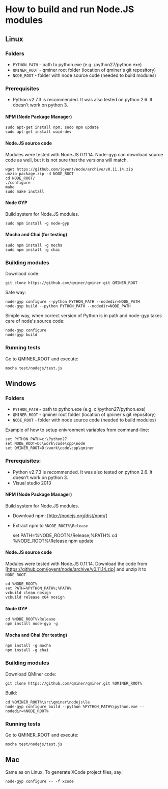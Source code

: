 # How to build and run Node.JS modules

## Linux

### Folders

 - `PYTHON_PATH` - path to python.exe (e.g. /python27/python.exe)
 - `QMINER_ROOT` - qminer root folder (location of qminer's git repository)
 - `NODE_ROOT`   - folder with node source code (needed to build modules)

### Prerequisites

 - Python v2.7.3 is recommended. It was also tested on python 2.6. It doesn't work on python 3.

#### NPM (Node Package Manager)

	sudo apt-get install npm; sudo npm update
	sudo apt-get install uuid-dev

#### Node.JS source code

Modules were tested with Node.JS 0.11.14. Node-gyp can download source code as well, but it is not sure that the versions will match.

	wget https://github.com/joyent/node/archive/v0.11.14.zip
	unzip package.zip -d NODE_ROOT
	cd NODE_ROOT/
	./configure
	make
	sudo make install

#### Node GYP

Build system for Node.JS modules.

	sudo npm install -g node-gyp

#### Mocha and Chai (for testing)

	sudo npm install -g mocha
	sudo npm install -g chai

### Building modules

Downlaod code:

	git clone https://github.com/qminer/qminer.git QMINER_ROOT

Safe way:

	node-gyp configure --python PYTHON_PATH --nodedir=NODE_PATH
	node-gyp build --python PYTHON_PATH --nodedir=NODE_PATH

Simple way, when correct version of Python is in path and node-gyp takes care of node's source code:

	node-gyp configure
	node-gyp build

### Running tests

Go to QMINER_ROOT and execute:

	mocha test/nodejs/test.js


## Windows

### Folders

 - `PYTHON_PATH` - path to python.exe (e.g. c:/python27/python.exe)
 - `QMINER_ROOT` - qminer root folder (location of qminer's git repository)
 - `NODE_ROOT`   - folder with node source code (needed to build modules)

Example of how to setup enivronment variables from command-line:

	set PYTHON_PATH=c:\Python27
	set NODE_ROOT=D:\work\code\cpp\node
	set QMINER_ROOT=D:\work\code\cpp\qminer

### Prerequisites:

 - Python v2.7.3 is recommended. It was also tested on python 2.6. It doesn't work on python 3.
 - Visual studio 2013

#### NPM (Node Package Manager)

Build system for Node.JS modules.

- Download npm: [http://nodejs.org/dist/npm/]
- Extract npm to `%NODE_ROOT%\Release`

	set PATH=%NODE_ROOT%\Release;%PATH%
	cd %NODE_ROOT%\Release
	npm update

#### Node.JS source code

Modules were tested with Node.JS 0.11.14. Download the code from [https://github.com/joyent/node/archive/v0.11.14.zip] and unzip it to `NODE_ROOT`.

	cd %NODE_ROOT%
	set PATH=%PYTHON_PATH%;%PATH%
	vcbuild clean nosign
	vcbuild release x64 nosign

#### Node GYP

	cd %NODE_ROOT%\Release
	npm install node-gyp -g

#### Mocha and Chai (for testing)

	npm install -g mocha
	npm install -g chai

### Building modules

Download QMiner code:

	git clone https://github.com/qminer/qminer.git %QMINER_ROOT%

Build:

	cd %QMINER_ROOT%\src\qminer\nodejs\la
	node-gyp configure build --python %PYTHON_PATH%\python.exe --nodedir=%NODE_ROOT%


### Running tests

Go to QMINER_ROOT and execute:

	mocha test/nodejs/test.js


## Mac

Same as on Linux. To generate XCode project files, say:

	node-gyp configure -- -f xcode
